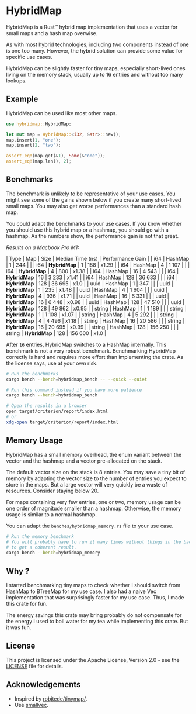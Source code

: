 # HybridMap

HybridMap is a Rust™ hybrid map implementation that uses a vector for small maps and a hash map overwise.

As with most hybrid technologies, including two components instead of one is one too many. However, the hybrid solution can provide some value for specific use cases.

HybridMap can be slightly faster for tiny maps, especially short-lived ones living on the memory stack, usually up to 16 entries and without too many lookups.

## Example

HybridMap can be used like most other maps.

```rust
use hybridmap::HybridMap;

let mut map = HybridMap::<i32, &str>::new();
map.insert(1, "one");
map.insert(2, "two");

assert_eq!(map.get(&1), Some(&"one"));
assert_eq!(map.len(), 2);
```

## Benchmarks

The benchmark is unlikely to be representative of your use cases. You might see some of the gains shown below if you create many short-lived small maps. You may also get worse performances than a standard hash map.

You could adapt the benchmarks to your use cases. If you know whether you should use this hybrid map or a hashmap, you should go with a hashmap. As the numbers show, the performance gain is not that great.

*Results on a Macbook Pro M1:*

| Type   | Map            | Size | Median Time (ns) | Performance Gain |
| i64    | HashMap        | 1    | 244              |                  |
| i64    | **HybridMap**  | 1    | 188              | x1.29            |
| i64    | HashMap        | 4    | 1 107            |                  |
| i64    | **HybridMap**  | 4    | 800              | x1.38            |
| i64    | HashMap        | 16   | 4 543            |                  |
| i64    | **HybridMap**  | 16   | 3 233            | x1.41            |
| i64    | HashMap        | 128  | 36 633           |                  |
| i64    | **HybridMap**  | 128  | 36 695           | x1.0             |
| uuid   | HashMap        | 1    | 347              |                  |
| uuid   | **HybridMap**  | 1    | 235              | x1.48            |
| uuid   | HashMap        | 4    | 1 604            |                  |
| uuid   | **HybridMap**  | 4    | 936              | x1.71            |
| uuid   | HashMap        | 16   | 6 331            |                  |
| uuid   | **HybridMap**  | 16   | 6 448            | x0.98            |
| uuid   | HashMap        | 128  | 47 510           |                  |
| uuid   | **HybridMap**  | 128  | 49 862           | x0.95            |
| string | HashMap        | 1    | 1 189            |                  |
| string | **HybridMap**  | 1    | 1 108            | x1.07            |
| string | HashMap        | 4    | 5 292            |                  |
| string | **HybridMap**  | 4    | 4 496            | x1.18            |
| string | HashMap        | 16   | 20 586           |                  |
| string | **HybridMap**  | 16   | 20 695           | x0.99            |
| string | HashMap        | 128  | 156 250          |                  |
| string | **HybridMap**  | 128  | 156 600          | x1.0             |

After `16` entries, HybridMap switches to a HashMap internally. This benchmark is not a very robust benchmark. Benchmarking HybridMap correctly is hard and requires more effort than implementing the crate. As the license says, use at your own risk.

```bash
# Run the benchmarks
cargo bench --bench=hybridmap_bench -- --quick --quiet

# Run this command instead if you have more patience
cargo bench --bench=hybridmap_bench

# Open the results in a browser
open target/criterion/report/index.html
# or
xdg-open target/criterion/report/index.html
```

## Memory Usage

HybridMap has a small memory overhead, the enum variant between the vector and the hashmap and a vector pre-allocated on the stack.

The default vector size on the stack is 8 entries. You may save a tiny bit of memory by adapting the vector size to the number of entries you expect to store in the maps. But a large vector will very quickly be a waste of resources. Consider staying below 20.

For maps containing very few entries, one or two, memory usage can be one order of magnitude smaller than a hashmap. Otherwise, the memory usage is similar to a normal hashmap.

You can adapt the `benches/hybridmap_memory.rs` file to your use case.

```bash
# Run the memory benchmark
# You will probably have to run it many times without things in the background
# to get a coherent result.
cargo bench --bench=hybridmap_memory
```

## Why ?

I started benchmarking tiny maps to check whether I should switch from HashMap to BTreeMap for my use case. I also had a naive Vec implementation that was surprisingly faster for my use case. Thus, I made this crate for fun.

The energy savings this crate may bring probably do not compensate for the energy I used to boil water for my tea while implementing this crate. But it was fun.

## License

This project is licensed under the Apache License, Version 2.0 - see the [LICENSE](LICENSE) file for details.

## Acknowledgements

 * Inspired by [robjtede/tinymap/](https://github.com/robjtede/tinymap/).
 * Use [smallvec](https://github.com/servo/rust-smallvec).